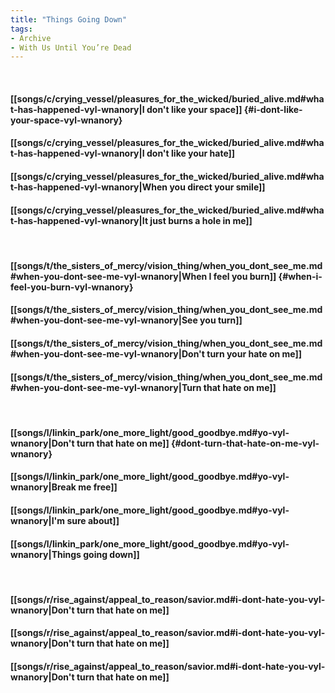 ```yaml
---
title: "Things Going Down"
tags:
- Archive
- With Us Until You’re Dead
---
```

&nbsp;
#### [[songs/c/crying_vessel/pleasures_for_the_wicked/buried_alive.md#what-has-happened-vyl-wnanory|I don't like your space]] {#i-dont-like-your-space-vyl-wnanory}
#### [[songs/c/crying_vessel/pleasures_for_the_wicked/buried_alive.md#what-has-happened-vyl-wnanory|I don't like your hate]]
#### [[songs/c/crying_vessel/pleasures_for_the_wicked/buried_alive.md#what-has-happened-vyl-wnanory|When you direct your smile]]
#### [[songs/c/crying_vessel/pleasures_for_the_wicked/buried_alive.md#what-has-happened-vyl-wnanory|It just burns a hole in me]]
&nbsp;
#### [[songs/t/the_sisters_of_mercy/vision_thing/when_you_dont_see_me.md#when-you-dont-see-me-vyl-wnanory|When I feel you burn]] {#when-i-feel-you-burn-vyl-wnanory}
#### [[songs/t/the_sisters_of_mercy/vision_thing/when_you_dont_see_me.md#when-you-dont-see-me-vyl-wnanory|See you turn]]
#### [[songs/t/the_sisters_of_mercy/vision_thing/when_you_dont_see_me.md#when-you-dont-see-me-vyl-wnanory|Don't turn your hate on me]]
#### [[songs/t/the_sisters_of_mercy/vision_thing/when_you_dont_see_me.md#when-you-dont-see-me-vyl-wnanory|Turn that hate on me]]
&nbsp;
#### [[songs/l/linkin_park/one_more_light/good_goodbye.md#yo-vyl-wnanory|Don't turn that hate on me]] {#dont-turn-that-hate-on-me-vyl-wnanory}
#### [[songs/l/linkin_park/one_more_light/good_goodbye.md#yo-vyl-wnanory|Break me free]]
#### [[songs/l/linkin_park/one_more_light/good_goodbye.md#yo-vyl-wnanory|I'm sure about]]
#### [[songs/l/linkin_park/one_more_light/good_goodbye.md#yo-vyl-wnanory|Things going down]]
&nbsp;
#### [[songs/r/rise_against/appeal_to_reason/savior.md#i-dont-hate-you-vyl-wnanory|Don't turn that hate on me]]
#### [[songs/r/rise_against/appeal_to_reason/savior.md#i-dont-hate-you-vyl-wnanory|Don't turn that hate on me]]
#### [[songs/r/rise_against/appeal_to_reason/savior.md#i-dont-hate-you-vyl-wnanory|Don't turn that hate on me]]
